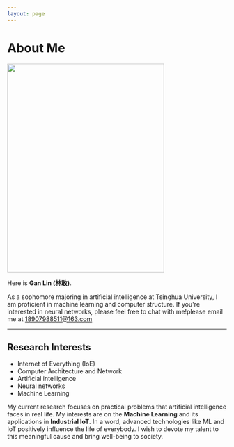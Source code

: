 ```yaml
---
layout: page
---
```


# About Me

<img src="https://moliyady2.github.io/lingan.jpg" class="floatpic" width="360" height="480">

Here is **Gan Lin (林敢)**.

As a sophomore majoring in artificial intelligence at Tsinghua University, I am proficient in machine learning and computer structure. If you're interested in neural networks, please feel free to chat with me!please email me at 18907988511@163.com

---

## Research Interests

- Internet of Everything (IoE)
- Computer Architecture and Network
- Artificial intelligence
- Neural networks
- Machine Learning

My current research focuses on practical problems that artificial intelligence faces in real life. My interests are on the **Machine Learning** and its applications in **Industrial IoT**. In a word, advanced technologies like ML and IoT positively influence the life of everybody.  I wish to devote my talent to this meaningful cause and bring well-being to society.

<br>
